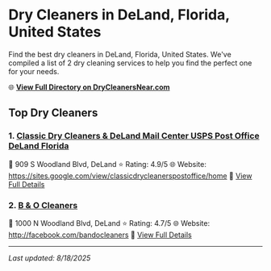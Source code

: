 # Dry Cleaners in DeLand, Florida, United States

Find the best dry cleaners in DeLand, Florida, United States. We've compiled a list of 2 dry cleaning services to help you find the perfect one for your needs.

🌐 **[View Full Directory on DryCleanersNear.com](https://drycleanersnear.com/city/US/Florida/DeLand)**

## Top Dry Cleaners

### 1. [Classic Dry Cleaners & DeLand Mail Center USPS Post Office DeLand Florida](https://drycleanersnear.com/dryCleaner/68858844aef64230e206af59/classic-dry-cleaners-deland-mail-center-usps-post-office-deland-florida)
📍 909 S Woodland Blvd, DeLand
⭐ Rating: 4.9/5
🌐 Website: https://sites.google.com/view/classicdrycleanerspostoffice/home
🔗 [View Full Details](https://drycleanersnear.com/dryCleaner/68858844aef64230e206af59/classic-dry-cleaners-deland-mail-center-usps-post-office-deland-florida)

### 2. [B & O Cleaners](https://drycleanersnear.com/dryCleaner/688588c0aef64230e206b308/b-o-cleaners)
📍 1000 N Woodland Blvd, DeLand
⭐ Rating: 4.7/5
🌐 Website: http://facebook.com/bandocleaners
🔗 [View Full Details](https://drycleanersnear.com/dryCleaner/688588c0aef64230e206b308/b-o-cleaners)


---

*Last updated: 8/18/2025*

